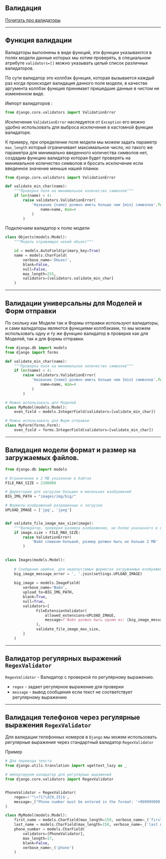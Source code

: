 Валидация
---

[ Почитать про валидаторы ](https://djangodoc.ru/3.1/ref/validators/)

---
Функция валидации
---
Валидаторы выполнены в виде функций, эти функции указываются в 
полях модели данные которых мы хотим проверять, в специальном 
атрибуте `validators=[]` можно указывать целый список различных
валидаторов.

По сути валидатор это коллбэк функция, которая вызывается каждый 
раз когда происходит валидация данного поля модели, в качестве
аргумента коллбэк функция принимает пришедшие данные в чистом 
не измененном виде.

Импорт валидаторов :

```python
from django.core.validators import ValidationError
```
    
Исключение `ValidationError` наследуется от `Exception` его можно
удобно использовать для выброса исключения в кастомной функции
валидаторе.

К примеру, при определении поля модели мы можем задать параметр 
`max_length` который ограничивает максимальное число, но такого же
параметра для минимально введенного количества символов нет, 
создадим функцию валидатор которая будет проверять на минимальное
количество символов и бросать исключение если введенное значение
меньше нашей планки.

```python
from django.core.validators import ValidationError

def validate_min_char(name):
    """Проверка поля на минимальное количество символов"""
    if len(name) < 4:
        raise validators.ValidationError(
            'Название {name} должно иметь больше чем {min} символов'.format(
                name=name, min=4
            )
        )
```

Подключаем валидатор к полю модели
```python
class Objects(models.Model):
    """Модель отражающая некий обьект"""

    id = models.AutoField(primary_key=True)
    name = models.CharField(
        verbose_name='Обьект', 
        blank=False, 
        null=False,
        max_length=255, 
        validators=[validators.validate_min_char]
    )
```

---
Валидации универсальны для Моделей и Форм отправки
---

По скольку как Модели так и Формы отправки используют валидаторы,
и сами валидаторы являются функциями коллбэками, то мы можем 
использовать одну и ту же функцию валидатор в проверке как для
Моделей, так и для формы отправки.

```python
from django.db import models
from django import forms

def validate_min_char(name):
    """Проверка поля на минимальное количество символов"""
    if len(name) < 4:
        raise validators.ValidationError(
            'Название {name} должно иметь больше чем {min} символов'.format(
                name=name, min=4
            )
        )

# Можно использовать для Моделей
class MyModel(models.Model):
    even_field = models.IntegerField(validators=[validate_min_char])

# Можно использовать для Форм отправки
class MyForm(forms.Form):
    even_field = forms.IntegerField(validators=[validate_min_char])
```

---
Валидация модели формат и размер на загружаемых файлов.
---

```python
from django.db import models

# Ограничение в 2 MB указанное в байтах
FILE_MAX_SIZE = 2100000

# Директории для загрузки больших и маленьких изображений
BIG_IMG_PATH = "images/img/big/"

# Форматы изображений разрешенных к загрузке
UPLOAD_IMAGE = ['jpg', 'jpeg']


def validate_file_image_max_size(image):
    """Валидатор, проверки размера изображение, не более указанного в настройках"""
    if image.size > FILE_MAX_SIZE:
        raise ValidationError(
            'Файл слишком большой, размер должен быть не больше 2 MB'
        )
    

class Images(models.Model):
    
    # Сообщение ошибки, для недопустимых форматов загружаемых изображений
    big_image_message_error = ', '.join(settings.UPLOAD_IMAGE)
    
    big_image = models.ImageField(
        verbose_name='Файл',
        upload_to=BIG_IMG_PATH, 
        blank=True,                
        null=True,
        validators=[
              FileExtensionValidator(
                  allowed_extensions=UPLOAD_IMAGE,
                  message=f'Файл должен быть одним из: {big_image_message_error}'
              ),
              validate_file_image_max_size,
        ]
    )
```

---
Валидатор регулярных выражений `RegexValidator`
---
`RegexValidator` - Валидатор с проверкой по регулярному выражению. 

- `regex` - задает регулярное выражение для проверки
- `message` - вывод сообщения если текст не соответствует регулярному выражению 

---
Валидация телефонов через регулярные выражения `RegexValidator`
---
Для валидации телефонных номеров в `Django` мы можем использовать
регулярные выражения через стандартный валидатор `RegexValidator`

Пример
```python
# Для перевода текста
from django.utils.translation import ugettext_lazy as _

# импортируем валидатор для регулярных выражений
from django.core.validators import RegexValidator


PhoneValidator = RegexValidator(
    regex=r'^\+?1?\d{9,15}$',
    message=_("Phone number must be entered in the format: '+999999999'.")
)

class MyModel(models.Model):    
    first_name = models.CharField(max_length=150, verbose_name=_('first name'))
    last_name = models.CharField(max_length=150, verbose_name=_('last name'))
    phone_number = models.CharField(
        validators=[PhoneValidator], 
        max_length=17, 
        blank=False, 
        verbose_name=_('phone')
    )
```






[//]: # (# TODO)
[//]: # (Формы :)
[//]: # (    from django.contrib.auth.forms import UserCreationForm)